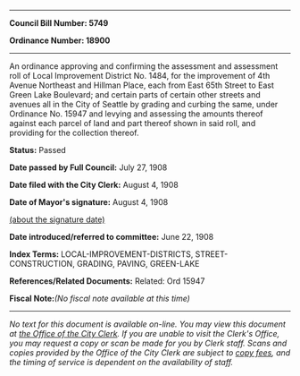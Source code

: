 

********

**Council Bill Number: 5749**
   
**Ordinance Number: 18900**
********

 An ordinance approving and confirming the assessment and assessment roll of Local Improvement District No. 1484, for the improvement of 4th Avenue Northeast and Hillman Place, each from East 65th Street to East Green Lake Boulevard; and certain parts of certain other streets and avenues all in the City of Seattle by grading and curbing the same, under Ordinance No. 15947 and levying and assessing the amounts thereof against each parcel of land and part thereof shown in said roll, and providing for the collection thereof.

**Status:** Passed
   
**Date passed by Full Council:** July 27, 1908
   
**Date filed with the City Clerk:** August 4, 1908
   
**Date of Mayor's signature:** August 4, 1908
   
[(about the signature date)](/~public/approvaldate.htm)
   
   
   
**Date introduced/referred to committee:** June 22, 1908
   
   
**Index Terms:** LOCAL-IMPROVEMENT-DISTRICTS, STREET-CONSTRUCTION, GRADING, PAVING, GREEN-LAKE

**References/Related Documents:** Related: Ord 15947

**Fiscal Note:**_(No fiscal note available at this time)_
********

_No text for this document is available on-line. You may view this document at [the Office of the City Clerk](http://www.seattle.gov/leg/clerk/contactUs.htm). If you are unable to visit the Clerk's Office, you may request a copy or scan be made for you by Clerk staff. Scans and copies provided by the Office of the City Clerk are subject to [copy fees](http://clerk.seattle.gov/~public/clerkfees.htm), and the timing of service is dependent on the availability of staff._

